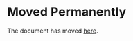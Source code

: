 Moved Permanently
=================

The document has moved
[here](https://www.persee.fr/doc/genes_1155-3219_1995_num_20_1_1307).
